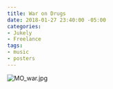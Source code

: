 ```yaml
---
title: War on Drugs
date: 2018-01-27 23:40:00 -05:00
categories:
- Jukely
- Freelance
tags:
- music
- posters
---
```


![MO_war.jpg](/uploads/MO_war.jpg)